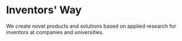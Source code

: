 # Inventors' Way

We create novel products and solutions based on applied research for inventors at companies and universities.